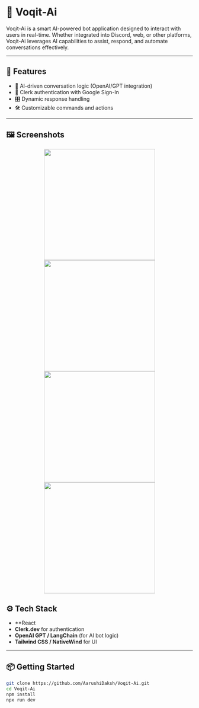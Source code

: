 # 🤖 Voqit-Ai

Voqit-Ai is a smart AI-powered bot application designed to interact with users in real-time. Whether integrated into Discord, web, or other platforms, Voqit-Ai leverages AI capabilities to assist, respond, and automate conversations effectively.

---
## 🔑 Features

- 🤖 AI-driven conversation logic (OpenAI/GPT integration)
- 🔐 Clerk authentication with Google Sign-In
- 🎛️ Dynamic response handling
- 🛠️ Customizable commands and actions
---
## 🖼️ Screenshots
<p align="center">
  <img src="https://github.com/user-attachments/assets/8c3deb76-b9f9-4d79-a901-c904ef2f77cf" width="300"/>
  <img src="https://github.com/user-attachments/assets/17359792-037f-4e6a-b2d6-30e43b12e2ef" width="300"/>
  <img src="https://github.com/user-attachments/assets/10a29b58-f1bf-4c66-a70a-3ad47073a982" width="300"/>
  <img src="https://github.com/user-attachments/assets/4117e272-4755-4cc4-9de1-119d26ae5777" width="300"/>
</p>



## ⚙️ Tech Stack

- **React 
- **Clerk.dev** for authentication
- **OpenAI GPT / LangChain** (for AI bot logic)
- **Tailwind CSS / NativeWind** for UI

---

## 📦 Getting Started

```bash
git clone https://github.com/AarushiDaksh/Voqit-Ai.git
cd Voqit-Ai
npm install
npx run dev 
